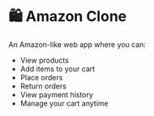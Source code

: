 # 🛍️ Amazon Clone

An Amazon-like web app where you can:  
- View products  
- Add items to your cart  
- Place orders  
- Return orders  
- View payment history  
- Manage your cart anytime

